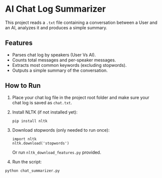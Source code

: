 # AI Chat Log Summarizer

This project reads a `.txt` file containing a conversation between a User and an AI, analyzes it and produces a simple summary.

## Features
- Parses chat log by speakers (User Vs AI).
- Counts total messages and per-speaker messages.
- Extracts most common keywords (excluding stopwords).
- Outputs a simple summary of the conversation.

## How to Run

1. Place your chat log file in the project root folder and make sure your chat log is saved as `chat.txt`.
2. Install NLTK (if not installed yet):
   ```
   pip install nltk
   ```
3. Download stopwords (only needed to run once):
   ```
   import nltk
   nltk.download('stopwords')
   ```
   Or run  ``` nltk_download_features.py ``` provided.
  
5. Run the script:
```
python chat_summarizer.py
```

